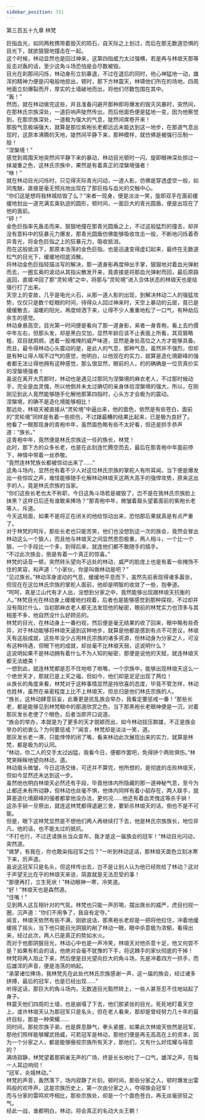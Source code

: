 ```yaml
---
sidebar_position: 331
---
```

 第三百五十九章 林梵


巨指血光，如同两枚携带着毁灭的陨石，自天际之上划过，而后在那无数道恐惧的目光下，就欲狠狠地撞击在一起。  
这个时候，林动显然也是回过神来，这第四指威力太过强横，若是再与林琅天那等反击对轰的话，至少这角斗场恐怕是会尽数被毁。  
目光在刹那间闪烁，林动身形立刻暴退，不过在退后的同时，他心神猛地一动，雄浑的精神力便是闪电般地掠出，顿时，那下方林震天，林啸他们所在的场地，四周地面立刻爆裂而开，厚实的土墙破地而出，将他们尽数包围在其中。  
“轰！”  
然而，就在林动做完这些，并且准备闪避开那种即将爆发的毁灭风暴时，突然间，在那林氏宗族深处，一道巨响声陡然传出，而后他面色便是猛地一变，因为他察觉到，在那宗族深处，一道极为强大的气息，陡然间席卷开来！  
那股气息极端强大，就算是那位紫袍长老都远远未能达到这一地步，在那道气息出现时，这原本沸腾的天地，陡然间平静下来，那种模样，就仿佛是被强行压制一般！  
“涅槃境！”  
感觉到周围天地突然间平静下来的暴动，林动目光顿时一闪，旋即眼神深处掠过一抹凝重之色，这林氏宗族中，果然是有着真正的涅槃境强者！  
“咻！”  
就在林动目光闪烁时，只见得天际青光闪动，一道人影，仿佛是穿透虚空一般，如同鬼魅，直接是毫无预兆地出现在了那巨指与血光的交触中心。  
“你们这是想将我林城给毁了么？”来者一现身，便是淡淡一笑，旋即双手在面前缓缓地划出一道充满玄奥轨迹的圆形，顿时间，一面巨大的青光圆盾，便是出现在了他的面前。  
“砰！”  
金色巨指率先轰击而来，狠狠地撞在那青光圆盾之上，不过这般猛烈的撞击，却并没有意料中的狂暴元力爆发，那青光圆盾仿佛能够吸收攻击一般，不断地闪烁着奇异青光，将金色巨指之上的狂暴元力，吸收抵消。  
而在这般抵消下，那原本浩荡的金色巨指，也是迅速变得虚幻起来，最终在无数道松气的目光下，缓缓地彻底消散。  
将林动金色巨指轻描淡写的解决，那一道身影再度伸出手掌，狠狠地对着血光弹射而去，一圈玄奥的波动从其指尖散发开来，竟直接是将那血光弹射而回，最后原路返回，直接冲回了那“灵轮境”之中，将那与“灵轮境”进入合体状态的林琅天也是给强行打了出来。  
天空上的变故，几乎是电光火石，从那一道人影的出现，到解决林动二人的强猛攻势，仅仅只是数个眨眼的时间，待得众人回过神来时，天空上暴动的云层，竟已是缓缓散去，温暖的阳光，再度倾洒下来，让得不少人重重地松了一口气，有种劫后余生的感觉。  
林动身悬高空，目光第一时间便是看向了那一道身影，来者一身青袍，看上去约摸中年左右，但那头发，却是黑白交加，显然年龄应该不止表面上所看，其双眉略粗，双目就炯炯，透着一股难掩的威严味道，显然是身处高位之人方才能够具备。  
而且，最令得林动心头震动的是，是此人的气息，那种气息，虽然并不强烈，但却是有种让得人喘不过气的感觉，他明白，以他现在的实力，就算是造化境巅峰的强者都无法让得他拥有这种感觉，那么很显然，眼前的人，的的确确是一位货真价实的涅槃境强者！  
虽说在离开大荒郡时，林动也是遇见过那同为涅槃境的麻衣老人，不过那时候动手，完全是血灵傀，所以他倒并未太过确切的亲身体验涅槃境的强大，所以，在刚刚见到此人竟然能够随手化解他那第四指时，心头方才会极为的震动。  
涅槃境，的确不是造化境能够相比！  
那远处，林琅天被直接从“灵轮境”中逼出来，他的面色，依然是有些苍白，面前的“灵轮境”同样是有着一些损伤，不过跟最糟的结果比起来，已是极为良好了。  
他看了一眼那现身的青袍中年，虽然面色略有些不太好看，但还是拱手恭声道：“族长。”  
这青袍中年，竟然便是林氏宗族这一任的族长，林梵！  
此时，那下方的众多长老，也是在此刻连忙腾空而去，最后在那青袍中年面前停下，神情中带着一丝恭敬。  
“竟然连林梵族长都被惊动出来了……”  
这角斗场内，显然也有着不少人对这位林氏宗族的掌舵人有所耳闻，当下便是爆发出一些惊叹之声，难怪能够随手化解林动林琅天这两大高手的强悍攻势，原来这出手的人，竟是林氏宗族的当家。  
“你们这些长老也太不称职，今日这角斗场若是被毁了，岂不是在我林氏宗族脸上抹黑？这样日后还有谁敢来捧场？”那青袍中年，微皱着眉头望着面前的紫袍长老等人，斥道。  
今天这局面，如果不是将正在闭关的他给惊动出来，恐怕那后果就真是有点严重了。  
对于林梵的呵斥，那些长老也只能苦笑，他们也没想到这一次的族会，竟然会冒出林动这么一个狠人，而且他与林琅天之间显然恩怨极重，两人相斗，一个比一个狠，一个手段比一个多，到得后来，就连他们都不敢随手的插手。  
“不过此次族会，倒是有着一个真正的惊喜。”  
林梵的话音一顿，突然转头望向不远处的林动，威严的脸庞上也是有着一些掩饰不住的笑容，和声道：“小家伙，你是叫做林动是吧？”  
“见过族长。”林动浑身波动的气息，缓缓地平息而下，虽然先前表现得诸多嚣张，但现在在这位林氏宗族的掌舵人面前，他却是明智的收敛了一些，抱拳道。  
“呵呵，真是江山代有才人出，没想到分家之中，竟然能够出现跟林琅天抗衡的人。”林梵目光在林动身上缓缓地扫视着，后者也是能够感觉到那种探视，不过却并没有阻拦什么，当初那麻衣老人都无法发现他的秘密，眼前的林梵实力也顶多与其相差不多，他自然没什么好顾忌的。  
林梵的目光，在林动身上一番扫视，然后便是毫无结果的收了回来，眼中略有些奇异，对于林动能够将林琅天逼到这种地步，就算是他都是感到有点不可思议，林琅天有这般成就，这些年没少占用林氏宗族的诸多资源，但林动身为分家之人，可没有这种待遇，但眼下他的成就，却丝毫不比林琅天弱，这说明什么？  
这说明如果不是林动拥有着什么不为人知的秘密，那便是说他的天赋，就连林琅天都无法媲美！  
一想到此，就连林梵都是忍不住地咂了咂嘴，一个宗族中，能够出现林琅天这么一个绝世天才，那就已是上天之福，但如今，他们却是足足出现了两位！  
从族长的角度来看，林梵对于这种事情显然是持欣喜的态度，毕竟不管怎样，林动也姓林，虽然在亲密程度上比不上林琅天，但总归是他们林氏宗族的人。  
“族长，这林动肆意狂妄，此番更是扰乱族会举办，我看定要惩戒一番！”那些长老，都是能够见到林梵眼中的那道欣赏之色，当下那黑袍长老眼神便是一沉，对着那灰发长老使了个眼色，后者当即开口说道。  
“族会的举办，本就是为了更多的天才脱颖而出，如今林动技压群雄，不正是族会举办的初衷么？为何要惩戒？”闻言，林梵却是淡淡一笑，道。  
那灰发长老一滞，只能悻悻的闭了嘴，看来林动此次展现出来的实力，就算是林梵，都是极为的认同。  
“林动，你二人的交手太过凶猛，我看今日，便都作罢吧，免得拼个两败俱伤。”林梵笑眯眯地望向林动，道。  
林动眉头微皱，今日这场交锋，可还并不算完，他所想的，是彻底的击败林琅天，但如今显然还未达到这一步。  
虽然他也明白林琅天必然还有手段，毕竟他体内所隐藏的那一道神秘气息，至今为止都还未有所动静，但林动也丝毫不惧，他体内同样有着小貂存在，两人联手，就算是造化境巅峰的强者都拿他没办法，更何况……他还有着血灵傀这等杀手锏！  
这杀手锏一旦祭出，就连这林梵都得退避三舍，要斩杀林琅天的话，倒也不是不可能。  
但是，眼下这林梵显然是不想他们两人再继续打下去，他是林氏宗族族长，地位非凡，他的话，也不能太过的抵抗。  
“不打也行，不过还请族长当众宣布，我才是这一届族会的冠军！”林动目光闪动，突然道。  
“做梦，有我在，你也敢染指冠军之位？”一听到林动这话，那林琅天面色立刻冰寒下来，厉声道。  
虽说这冠军只是名头，但这样传出去，岂不是让别人认为他已经败给了林动？这对于声望无比在乎的林琅天来说，简直就是无法忍受的事！  
“那便再打，立生死状！”林动眼神一寒，冷笑道。  
“好！”林琅天也是森然道。  
“住嘴！”  
见到两人这互相针对的气氛，林梵也只能一声厉喝，摆出族长的威严，虎目扫视一圈，沉声道：“你们不用争了，我自有定夺。”  
闻言，林琅天依然有些不满，刚欲说话，那黑袍长老却是一把将他拉住，冲着他缓缓摇了摇头，当下他只能目光阴狠的剐了林动一眼，眼中杀意极为浓郁，看得出来，经过此次，两人已是真正的势如水火。  
而对于他那阴狠目光，林动心中也是一声冷笑，林琅天对他杀意十足，他又何尝不是？如果有机会的话，他绝对会毫不犹豫的下手，将这棘手的家伙彻底的干掉！  
林梵将两人阻止下来，然后便是目光望向巨大的角斗场，先是冲着四方一拱手，而后雄浑的声音，便是浩荡的响起。  
“承蒙诸位捧场，我林梵先在此处代林氏宗族感谢一声，这一届的族会，经过诸多拼搏，最后的冠军，也是已经出现……”  
听得这话，那巨大的角斗场内，无数道目光豁然转上，一些人甚至忍不住地站起了身子。  
林震天他们四周的土墙，也是崩塌了下去，他们那紧张的目光，死死地盯着天空上，或许林琅天认为那冠军只是名头，但在老人看来，那却是曾经努力几十年的最终目标，那是一种荣耀……  
同时间，那些宗族子弟，也是屏息静气，拳头紧握，如果此次林琅天依然是冠军，那他们照样能够耀武扬威，可若冠军是林动，那他们便是再无高高在上的资本，因为一个分家之人，都是能够傲视宗族所有天才，那他们，又有什么好炫耀与得意的？  
满场寂静，林梵望着那鸦雀无声的广场，终是长长地吐了一口气，雄浑之声，在每一人耳边响彻！  
“冠军，炎城林动。”  
林梵的声音，轰然落下，场内寂静了片刻，顿时间，那些分家之人，顿时爆发出雷鸣般的欢呼声，这是宗族历史上，第一次由分家之人，夺得族会冠军！  
而与分家的雷鸣欢呼相比，那些宗族处，却是一个个面色苍白，再无丝毫骄狂之气。  
经此一战，谁都明白，林动，将会真正的名动大炎王朝！  
  
  
